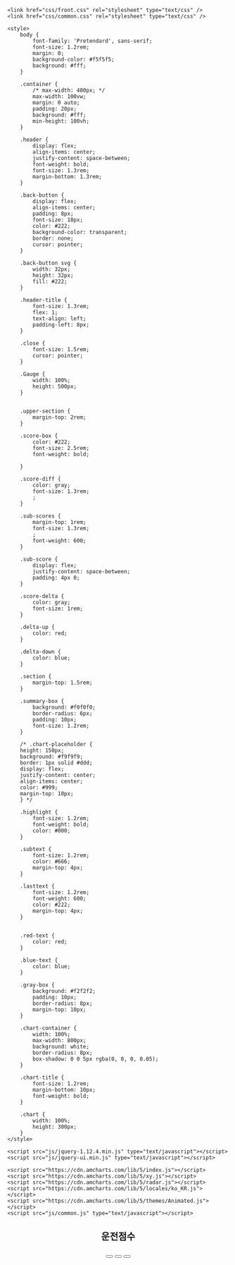 <!DOCTYPE html>
<html lang="ko">

<head>
    <meta charset="UTF-8" />
    <meta name="viewport" content="width=device-width, initial-scale=1.0">
    <title>운전점수 분석</title>
    <link href="https://fonts.googleapis.com/css2?family=Pretendard&display=swap" rel="stylesheet" />

    <link href="css/front.css" rel="stylesheet" type="text/css" />
    <link href="css/common.css" rel="stylesheet" type="text/css" />

    <style>
        body {
            font-family: 'Pretendard', sans-serif;
            font-size: 1.2rem;
            margin: 0;
            background-color: #f5f5f5;
            background: #fff;
        }

        .container {
            /* max-width: 480px; */
            max-width: 100vw;
            margin: 0 auto;
            padding: 20px;
            background: #fff;
            min-height: 100vh;
        }

        .header {
            display: flex;
            align-items: center;
            justify-content: space-between;
            font-weight: bold;
            font-size: 1.3rem;
            margin-bottom: 1.3rem;
        }

        .back-button {
            display: flex;
            align-items: center;
            padding: 8px;
            font-size: 18px;
            color: #222;
            background-color: transparent;
            border: none;
            cursor: pointer;
        }

        .back-button svg {
            width: 32px;
            height: 32px;
            fill: #222;
        }

        .header-title {
            font-size: 1.3rem;
            flex: 1;
            text-align: left;
            padding-left: 8px;
        }

        .close {
            font-size: 1.5rem;
            cursor: pointer;
        }

        .Gauge {
            width: 100%;
            height: 500px;
        }


        .upper-section {
            margin-top: 2rem;
        }

        .score-box {
            color: #222;
            font-size: 2.5rem;
            font-weight: bold;

        }

        .score-diff {
            color: gray;
            font-size: 1.3rem;
            ;
        }

        .sub-scores {
            margin-top: 1rem;
            font-size: 1.3rem;
            ;
            font-weight: 600;
        }

        .sub-score {
            display: flex;
            justify-content: space-between;
            padding: 4px 0;
        }

        .score-delta {
            color: gray;
            font-size: 1rem;
        }

        .delta-up {
            color: red;
        }

        .delta-down {
            color: blue;
        }

        .section {
            margin-top: 1.5rem;
        }

        .summary-box {
            background: #f0f0f0;
            border-radius: 6px;
            padding: 10px;
            font-size: 1.2rem;
        }

        /* .chart-placeholder {
        height: 150px;
        background: #f9f9f9;
        border: 1px solid #ddd;
        display: flex;
        justify-content: center;
        align-items: center;
        color: #999;
        margin-top: 10px;
        } */

        .highlight {
            font-size: 1.2rem;
            font-weight: bold;
            color: #000;
        }

        .subtext {
            font-size: 1.2rem;
            color: #666;
            margin-top: 4px;
        }

        .lasttext {
            font-size: 1.2rem;
            font-weight: 600;
            color: #222;
            margin-top: 4px;
        }


        .red-text {
            color: red;
        }

        .blue-text {
            color: blue;
        }

        .gray-box {
            background: #f2f2f2;
            padding: 10px;
            border-radius: 8px;
            margin-top: 10px;
        }

        .chart-container {
            width: 100%;
            max-width: 800px;
            background: white;
            border-radius: 8px;
            box-shadow: 0 0 5px rgba(0, 0, 0, 0.05);
        }

        .chart-title {
            font-size: 1.2rem;
            margin-bottom: 10px;
            font-weight: bold;
        }

        .chart {
            width: 100%;
            height: 300px;
        }
    </style>

    <script src="js/jquery-1.12.4.min.js" type="text/javascript"></script>
    <script src="js/jquery-ui.min.js" type="text/javascript"></script>

    <script src="https://cdn.amcharts.com/lib/5/index.js"></script>
    <script src="https://cdn.amcharts.com/lib/5/xy.js"></script>
    <script src="https://cdn.amcharts.com/lib/5/radar.js"></script>
    <script src="https://cdn.amcharts.com/lib/5/locales/ko_KR.js"></script>
    <script src="https://cdn.amcharts.com/lib/5/themes/Animated.js"></script>
    <script src="js/common.js" type="text/javascript"></script>
</head>

<body>
    <now-loading></now-loading>
    <header>
        <div class="left">
            <h2>운전점수</h2>
        </div>
        <div class="right">
            <button class="btn-ico corpType1 d-none"><i class="ico-add"></i></button>
            <button class="btn-ico d-none" id="BtnTrash"><i class="ico-trash"></i></button>
            <button class="btn-ico"><i class="ico-menu"></i></button>
        </div>
    </header>
    <script>
        $('.ico-add').on('click', function () {
            location.href = 'car_add0.html?prev_page_check=Y';
        });
        $('.ico-menu').on('click', function () {
            location.href = 'side_menu.html';
        });
        sessionStorage.setItem('last_page', 'driving_score.html');

        // if (member_info.corp.corpType == '1') {
        //     $('#BtnTrash').removeClass('d-none');
        // }
    </script>
    <div class="container">

        <div class="upper-section">
            <br />
            <div class="score-box"></div>
            <br />
            <div class="score-diff">첫번째 날짜보다 <span class="highlight">8점</span> ▲</div>

            <div class="sub-scores">
                <div class="sub-score">
                    <span>안전점수</span>
                    <span id="safe-score"></span>
                </div>
                <div class="sub-score">
                    <span>경제점수</span>
                    <span id="fuel-score"></span>
                </div>
                <div class="sub-score">
                    <span>에코점수</span>
                    <span id="eco-score"></span>
                </div>
            </div>

            <div class="Gauge"></div>
        </div>

        <div class="section">
            <p>최근 90일간의 주행을 토대로 분석한 결과예요.</p>
            <div class="gray-box">
                <div id="distance">주행거리: 1,714km</div>
                <div id="duration">주행시간: 72회</div>
                <div id="trip-count">주행횟수: 56시간</div>
            </div>
        </div>

        <div class="section">
            <p id="public-score-summary">전체적으로 점수가 <span class="highlight">[10점]</span>이나 상승했어요!</p>
            <div class="chart-container">
                <div class="chart-title">종합점수</div>
                <div id="chartdiv1" class="chart"></div>
            </div>
            <!-- <div class="chart-placeholder">[전체 점수 차트 영역]</div> -->
            <div class="subtext" id="public-score-date"></div>
        </div>

        <div class="section">
            <p>안전점수 <span class="highlight" id="today-safe-score"></span></p>
            <div class="chart-container">
                <div class="chart-title">안전점수</div>
                <div id="chartdiv2" class="chart"></div>
            </div>
            <!-- <div class="chart-placeholder">[안전 점수 차트 영역]</div> -->
            <div class="subtext" id="safe-score-date"></div>
        </div>

        <div class="section">
            <p id="safe-hard-accel-score"><span class="highlight">최다 감점 항목 |</span> 급가속 -6점</p>
            <div class="subtext">
                장시간 운전은 피로 누적으로 사고 위험을 높일 수 있으니,<br>
                적절히 휴식을 취하는 걸 권장 드려요.
            </div>
        </div>

        <div class="section">
            <p>경제점수 <span class="highlight" id="today-fuel-score"></span></p>
            <div class="chart-container">
                <div class="chart-title">경제점수</div>
                <div id="chartdiv3" class="chart"></div>
            </div>
            <!-- <div class="chart-placeholder">[안전 점수 차트 영역]</div> -->
            <div class="subtext" id="fuel-score-date"></div>
        </div>

        <div class="section">
            <p id="fuel-hard-accel-score"><span class="highlight">최다 감점 항목 |</span> 급가속 -6점</p>
            <div class="subtext">
                장시간 운전은 피로 누적으로 사고 위험을 높일 수 있으니,<br>
                적절히 휴식을 취하는 걸 권장 드려요.
            </div>
        </div>

        <div class="section">
            <p>에코점수 <span class="highlight" id="today-eco-score"></span></p>
            <div class="chart-container">
                <div class="chart-title">에코점수</div>
                <div id="chartdiv4" class="chart"></div>
            </div>
            <!-- <div class="chart-placeholder">[안전 점수 차트 영역]</div> -->
            <div class="subtext" id="eco-score-date"></div>
        </div>

        <div class="section">
            <p id="eco-hard-accel-score"><span class="highlight">최다 감점 항목 |</span> 급가속 -6점</p>
            <div class="subtext">
                장시간 운전은 피로 누적으로 사고 위험을 높일 수 있으니,<br>
                적절히 휴식을 취하는 걸 권장 드려요.
            </div>
        </div>

        <br />

        <div class="lasttext">더 자세한 운전점수 분석결과는 뷰카 웹사이트에서 확인하실 수 있습니다.</div>


        <!-- // floating layer -->
        <div class="fixed-navigation">
            <div id="nav_div"></div>
        </div>
    </div>

    <script>
        $(function () {
            let _key = sessionStorage.getItem('token');
            let _data = [];
            console.log(_key, 'token=>');
            $.ajax({
                url: "http://localhost/api/1/score/public/daily?limit=30%",
                method: "GET",
                headers: {
                    key: _key,
                    "Content-Type": "application/json"
                },
                success: function (data) {
                    console.log(data['result'], 'success');
                    //  console.log(data['result'].reverse(), 'reverse');
                    _data = data['result'];
                    if (_data.length > 0) {
                        const todaySafeScore = _data[_data.length - 1]?.safeScore || 0;
                        const todayFuelScore = _data[_data.length - 1]?.fuelScore || 0;
                        const todayEcoScore = _data[_data.length - 1]?.ecoScore || 0;
                        const prevDaySafeScore = _data[_data.length - 2]?.safeScore || 0;
                        const prevDayFuelScore = _data[_data.length - 2]?.fuelScore || 0;
                        const prevDayEcoScore = _data[_data.length - 2]?.ecoScore || 0;
                        const firstDaySafeScore = _data[0]?.safeScore || 0;
                        const firstDayFuelScore = _data[0]?.fuelScore || 0;
                        const firstDayEcoScore = _data[0]?.ecoScore || 0;
                        const todaySafeHardAccelScore = _data[_data.length - 1]?.safeHardAccelScore || 0;
                        const todayFuelHardAccelScore = _data[_data.length - 1]?.fuelHardAccelScore || 0;
                        const todayEcoHardAccelScore = _data[_data.length - 1]?.ecoHardAccelScore || 0;
                        const date = new Date();
                        const month = date.getMonth() + 1;  // getMonth() returns 0~11
                        const day = date.getDate();
                        const safeScoreDiff = todaySafeScore - prevDaySafeScore;
                        const fuelScoreDiff = todayFuelScore - prevDayFuelScore;
                        const ecoScoreDiff = todayEcoScore - prevDayEcoScore;

                        const todayPublicScore = ((todaySafeScore + todayFuelScore + todayEcoScore) / 3).toFixed(0);
                        const firstDayPublicScore = ((firstDaySafeScore + firstDayFuelScore + firstDayEcoScore) / 3).toFixed(0);
                        const firstDayVsTodayDiff = todayPublicScore - firstDayPublicScore;

                        $(".score-box").html(`${todayPublicScore}점`);
                        if (todayPublicScore > firstDayPublicScore) {
                            $(".score-diff").html(`${String(month).padStart(2, '0')}월 ${String(day).padStart(2, '0')}일 <span class="highlight"> ${Math.abs(firstDayVsTodayDiff)}점</span> ▲`);
                            $("#public-score-summary").html(`전체적으로 점수가 <span class="highlight">${Math.abs(firstDayVsTodayDiff)}점</span>이나 상승했어요!`);
                        } else if (todayPublicScore === firstDayPublicScore) {
                            $(".score-diff").html(`${String(month).padStart(2, '0')}월 ${String(day).padStart(2, '0')}일 <span class="highlight">${Math.abs(firstDayVsTodayDiff)}점</span>-`);
                            $("#public-score-summary").html(`전체적으로 점수가  유지되었어요!`);
                        }
                        else {
                            $(".score-diff").html(`${String(month).padStart(2, '0')}월 ${String(day).padStart(2, '0')}일 <span class="highlight"> ${Math.abs(firstDayVsTodayDiff)}점</span>▼`);
                            $("#public-score-summary").html(`전체적으로 점수가 <span class="highlight">${Math.abs(firstDayVsTodayDiff)}점</span>이나 떨어졌습니다!`);
                        }

                        if (todaySafeScore > prevDaySafeScore)
                            $("#safe-score").html(`${todaySafeScore} (<span class="delta-up">${Math.abs(safeScoreDiff)} ▲</span>)`);
                        else if (todaySafeScore === prevDaySafeScore)
                            $("#safe-score").html(`${todaySafeScore} (<span class="delta-up">${Math.abs(safeScoreDiff)}-</span>)`);
                        else
                            $("#safe-score").html(`${todaySafeScore} (<span class="delta-down">${Math.abs(safeScoreDiff)} ▼</span>)`);
                        if (todayFuelScore > prevDayFuelScore)
                            $("#fuel-score").html(`${todayFuelScore} (<span class="delta-up">${Math.abs(fuelScoreDiff)} ▲</span>)`);
                        else if (todayFuelScore === prevDayFuelScore)
                            $("#fuel-score").html(`${todayFuelScore} (<span class="delta-up">${Math.abs(fuelScoreDiff)}-</span>)`);
                        else
                            ("#fuel-score").html(`${todayFuelScore} (<span class="delta-down">${Math.abs(fuelScoreDiff)} ▼</span>)`);
                        if (todayEcoScore > prevDayEcoScore)
                            $("#eco-score").html(`${todayEcoScore} (<span class="delta-up">${Math.abs(ecoScoreDiff)} ▲</span>)`);
                        else if (todayEcoScore === prevDayEcoScore)
                            $("#eco-score").html(`${todayEcoScore} (<span class="delta-up">${Math.abs(ecoScoreDiff)}-</span>)`);
                        else
                            $("#eco-score").html(`${todayEcoScore} (<span class="delta-down">${Math.abs(ecoScoreDiff)} ▼</span>)`);

                        $("#distance").html(`주행거리: ${_data[_data.length - 1]?.total90dDistKm || ""}km`);
                        $("#duration").html(`주행시간: ${_data[_data.length - 1]?.total90dHour || ""}시간`);
                        $("#trip-count").html(`주행횟수: ${_data[_data.length - 1]?.total90dTripCnt || ""}회`);
                        $("#today-safe-score").html(`${todaySafeScore}점`);
                        $("#today-fuel-score").html(`${todayFuelScore}점`);
                        $("#today-eco-score").html(`${todayEcoScore}점`);
                        $("#public-score-date").html(`${String(month).padStart(2, '0')}월 ${String(day).padStart(2, '0')}일 점수는 ${todayPublicScore}점이에요.`);
                        $("#safe-score-date").html(`${String(month).padStart(2, '0')}월 ${String(day).padStart(2, '0')}일 점수는 ${todaySafeScore}점이에요.`);
                        $("#fuel-score-date").html(`${String(month).padStart(2, '0')}월 ${String(day).padStart(2, '0')}일 점수는 ${todayFuelScore}점이에요.`);
                        $("#eco-score-date").html(`${String(month).padStart(2, '0')}월 ${String(day).padStart(2, '0')}일 점수는 ${todayEcoScore}점이에요.`);
                        $("#safe-hard-accel-score").html(`<span class="highlight">최다 감점 항목 |</span> 급가속 -${todaySafeHardAccelScore.toFixed(1)}점`);
                        $("#fuel-hard-accel-score").html(`<span class="highlight">최다 감점 항목 |</span> 급가속 -${todayFuelHardAccelScore.toFixed(1)}점`);
                        $("#eco-hard-accel-score").html(`<span class="highlight">최다 감점 항목 |</span> 급가속 -${todayEcoHardAccelScore.toFixed(1)}점`);


                        am5.ready(
                            function () {
                                createGaugeChart();
                                createPublicScoreChart("chartdiv1", 0x222222);// 그래프 1
                                createSafeScoreChart("chartdiv2", 0xE73846) // 그래프 2
                                createFuelScoreChart("chartdiv3", 0xA150CB); // 그래프 3
                                createEcoScoreChart("chartdiv4", 0x68B2C2); // 그래프 4
                            })

                    } else {
                        // Show a message or hide the chart area
                        document.querySelector('.Gauge').innerHTML = '<div style="text-align:center;color:#888;">데이터가 없습니다.</div>';
                        document.getElementById('chartdiv1').innerHTML = '<div style="text-align:center;color:#888;">데이터가 없습니다.</div>';
                        document.getElementById('chartdiv2').innerHTML = '<div style="text-align:center;color:#888;">데이터가 없습니다.</div>';
                        document.getElementById('chartdiv3').innerHTML = '<div style="text-align:center;color:#888;">데이터가 없습니다.</div>';
                        document.getElementById('chartdiv4').innerHTML = '<div style="text-align:center;color:#888;">데이터가 없습니다.</div>';

                    }
                },
                error: function () {
                    console.error("데이터를 불러오는 데 실패했습니다.");
                }
            });

            $('#nav_div').load('inc/nav.html', function () {
                $('.m3').addClass('active');
            });

            function createGaugeChart() {
                var root = am5.Root.new(document.querySelector(".Gauge"));
                root._logo.dispose();
                root.locale = am5locales_ko_KR;
                root.setThemes([am5themes_Animated.new(root)]);

                var chart = root.container.children.push(am5radar.RadarChart.new(root, {
                    panX: false,
                    panY: false,
                    wheelX: "panX",
                    wheelY: "zoomX",
                    innerRadius: am5.percent(20),
                    startAngle: -90,
                    endAngle: 180
                }));

                var data = [{
                    category: "안전점수",
                    value: _data[_data.length - 1]?.safeScore || 0,
                    full: 100,
                    columnSettings: {
                        fill: am5.color(0xE73846)
                    }
                }, {
                    category: "경제 점수",
                    value: _data[_data.length - 1]?.fuelScore || 0,
                    full: 100,
                    columnSettings: {
                        fill: am5.color(0xA150CB)
                    }
                }, {
                    category: "에코 점수",
                    value: _data[_data.length - 1]?.ecoScore || 0,
                    full: 100,
                    columnSettings: {
                        fill: am5.color(0x68B2C2)
                    }
                }];

                var cursor = chart.set("cursor", am5radar.RadarCursor.new(root, {
                    behavior: "zoomX"
                }));
                cursor.lineY.set("visible", false);

                var xRenderer = am5radar.AxisRendererCircular.new(root, {});
                xRenderer.labels.template.setAll({
                    radius: 10
                });
                xRenderer.grid.template.setAll({
                    forceHidden: true
                });

                var xAxis = chart.xAxes.push(am5xy.ValueAxis.new(root, {
                    renderer: xRenderer,
                    min: 0,
                    max: 100,
                    strictMinMax: true,
                    numberFormat: "#점",
                    tooltip: am5.Tooltip.new(root, {})
                }));

                var yRenderer = am5radar.AxisRendererRadial.new(root, {
                    minGridDistance: 20
                });
                yRenderer.labels.template.setAll({
                    centerX: am5.p100,
                    fontWeight: "500",
                    fontSize: 18,
                    templateField: "columnSettings",
                    text: "{category} ({valueX}점)"
                });
                yRenderer.grid.template.setAll({
                    forceHidden: true
                });

                var yAxis = chart.yAxes.push(am5xy.CategoryAxis.new(root, {
                    categoryField: "category",
                    renderer: yRenderer
                }));
                yAxis.data.setAll(data.map(item => ({
                    ...item,
                    valueX: item.value
                })));

                var series1 = chart.series.push(am5radar.RadarColumnSeries.new(root, {
                    xAxis: xAxis,
                    yAxis: yAxis,
                    clustered: false,
                    valueXField: "full",
                    categoryYField: "category",
                    fill: root.interfaceColors.get("alternativeBackground")
                }));
                series1.columns.template.setAll({
                    width: am5.p100,
                    fillOpacity: 0.08,
                    strokeOpacity: 0,
                    cornerRadius: 20
                });
                series1.data.setAll(data);

                var series2 = chart.series.push(am5radar.RadarColumnSeries.new(root, {
                    xAxis: xAxis,
                    yAxis: yAxis,
                    clustered: false,
                    valueXField: "value",
                    categoryYField: "category"
                }));
                series2.columns.template.setAll({
                    width: am5.p100,
                    strokeOpacity: 0,
                    tooltipText: "{category}: {valueX}점",
                    cornerRadius: 20,
                    templateField: "columnSettings"
                });
                series2.data.setAll(data);

                series1.appear(1000);
                series2.appear(1000);
                chart.appear(1000, 100);
            }

            function createPublicScoreChart(chartId, color) {
                const root = am5.Root.new(chartId);
                root._logo.dispose();
                root.setThemes([am5themes_Animated.new(root)]);

                const chart = root.container.children.push(am5xy.XYChart.new(root, {
                    panX: false,
                    panY: true,
                    wheelX: "panX",
                    wheelY: "none",
                    pinchZoomX: true,
                    paddingLeft: 0
                }));
                const cursor = chart.set("cursor", am5xy.XYCursor.new(root, {
                    behavior: "none"
                }));
                cursor.lineY.set("visible", false);
                // ✅ X Axis: CategoryAxis for names
                const xAxis = chart.xAxes.push(am5xy.CategoryAxis.new(root, {
                    categoryField: "name",
                    renderer: am5xy.AxisRendererX.new(root, {
                        minGridDistance: 30,
                        minorGridEnabled: true,
                        pan: "zoom"
                    }),
                                        tooltip: am5.Tooltip.new(root, {
                        labelText: "{name}"  // ← 허버링 시
                    })
                }));

                // ✅ Y Axis: ValueAxis for numeric values
                const yAxis = chart.yAxes.push(am5xy.ValueAxis.new(root, {
                    min: 0,
                    max: 100,
                    strictMinMax: true,
                    renderer: am5xy.AxisRendererY.new(root, {
                         pan: "zoom"
                    })
                }));

                // ✅ Series: Column chart (can be changed to line if needed)
                const series = chart.series.push(am5xy.SmoothedXLineSeries.new(root, {
                    name: "Series",
                    xAxis: xAxis,
                    yAxis: yAxis,
                    valueYField: "value",
                    categoryXField: "name",
                     sequencedInterpolation: true,
                    tooltip: am5.Tooltip.new(root, {
                        labelText: "{categoryX}: {valueY}점"
                    })
                }));

                series.bullets.push(function () {
                    return am5.Bullet.new(root, {
                        sprite: am5.Circle.new(root, {
                            radius: 5,
                            fill: am5.color(color),
                            strokeWidth: 2,
                            stroke: root.interfaceColors.get("background")
                        })
                    });
                });
                ///제일 가까운 데이터 포인트를 찾는 클릭 이벤트
                chart.plotContainer.events.on("click", function (ev) {
                    const point = chart.plotContainer.toLocal(ev.point);

                    const xVal = xAxis.positionToValue(
                        xAxis.toAxisPosition(point.x / chart.plotContainer.width())
                    );

                    const yVal = yAxis.positionToValue(
                        yAxis.toAxisPosition(point.y / chart.plotContainer.height())
                    );

                    let closest = null;
                    let minDiff = Number.MAX_VALUE;

                    // ✅ Loop safely using am5.array.each
                    am5.array.each(series.dataItems, function (item) {
                        const itemX = item.get("valueX");
                        const diff = Math.abs(itemX - xVal);

                        if (diff < minDiff) {
                            closest = item;
                            minDiff = diff;
                        }
                    });

                    if (closest) {
                        const closestX = closest.get("valueX");
                        const closestY = closest.get("valueY");
                        //const dateStr = new Date(closestX).toLocaleDateString("en-US");

                        console.log("🟢 Closest Data Point:");
                       // console.log("🕓 X (date):", dateStr);
                        console.log("📈 Y (value):", closestY);
                        // console.log("📦 Raw Data:", closest.dataContext);
                        // const date = new Date(closestX);
                        // const month = date.getMonth() + 1;
                        // const day = date.getDate();
                        // $("#public-score-date").html(`${String(month).padStart(2, '0')}월 ${String(day).padStart(2, '0')}일 점수는 ${closestY}점이에요.`);

                    } else {
                        console.log("⚠️ No data points found.");
                    }
                });


                chart.set("scrollbarX", am5.Scrollbar.new(root, {
                    orientation: "horizontal"
                }));
                // ✅ Data setup
                const data = [
                    { name: "John", value: 72 },
                    { name: "Mary", value: 85 },
                    { name: "Alice", value: 60 },
                    { name: "Bob", value: 91 }
                ];

                series.data.setAll(data);
                xAxis.data.setAll(data);

                series.appear(1000);
                chart.appear(1000, 100);
            }

            function createPublicScoreChart_Og(chartId, color) {
                const root = am5.Root.new(chartId);
                root._logo.dispose();
                root.locale = am5locales_ko_KR;
                root.setThemes([am5themes_Animated.new(root)]);

                const chart = root.container.children.push(am5xy.XYChart.new(root, {
                    panX: false,
                    panY: true,
                    wheelX: "panX",
                    wheelY: "none",
                    pinchZoomX: true,
                    paddingLeft: 0
                }));

                const cursor = chart.set("cursor", am5xy.XYCursor.new(root, {
                    behavior: "none"
                }));
                cursor.lineY.set("visible", false);

                const xAxis = chart.xAxes.push(am5xy.DateAxis.new(root, {
                    baseInterval: {
                        timeUnit: "day",
                        count: 1
                    },
                    maxDeviation: 0.5,
                    renderer: am5xy.AxisRendererX.new(root, {
                        minGridDistance: 80,
                        minorGridEnabled: true,
                        pan: "zoom"
                    }),
                    tooltip: am5.Tooltip.new(root, {
                        labelText: "{value.formatDate('MM/dd')}"  // ← 허버링 시
                    })
                }));

                // xAxis.get("renderer").labels.template.setAll({
                //     oversizedBehavior: "wrap",
                //     text: "{value}", // 기본값은 그대로 두고
                //     populateText: true // 내부 텍스트 생성을 강제함
                // });

                // xAxis.get("renderer").labels.template.adapters.add("text", function (text, target) {
                //     const value = target.dataItem?.get("value");

                //     if (!value) return "";

                //     const date = new Date(value);
                //     const month = date.getMonth() + 1;
                //     const day = date.getDate();

                //     return `${month}월 ${day}일`; // ✅ 원하는 형식
                // });




                const yAxis = chart.yAxes.push(am5xy.ValueAxis.new(root, {
                    min: 0,
                    max: 100,
                    strictMinMax: true,
                    renderer: am5xy.AxisRendererY.new(root, {
                        pan: "zoom"
                    })
                }));

                const series = chart.series.push(am5xy.SmoothedXLineSeries.new(root, {
                    name: "Series",
                    xAxis: xAxis,
                    yAxis: yAxis,
                    valueYField: "value",
                    valueXField: "date",
                    sequencedInterpolation: true,
                    tooltip: am5.Tooltip.new(root, {
                        labelText: "{valueY}"
                    })
                }));

                series.strokes.template.setAll({
                    strokeWidth: 2,
                    stroke: am5.color(color)
                });

                series.bullets.push(function (root, series, dataItem) {
                    const circle = am5.Circle.new(root, {
                        radius: 5,
                        fill: am5.color(color),
                        strokeWidth: 2,
                        stroke: root.interfaceColors.get("background"),
                        interactive: true,               // ✅ 필수
                        cursorOverStyle: "pointer"      // ✅ 시각적 피드백
                    });

                    return am5.Bullet.new(root, {
                        locationY: 0.5,
                        sprite: circle
                    });
                });
                // /// Add click event anywhere on the chart
                // chart.plotContainer.events.on("click", function (ev) {
                //     // Convert pixel position to relative axis position (0 to 1)
                //     const point = chart.plotContainer.toLocal(ev.point);
                //     const xAxisValue = xAxis.positionToValue(xAxis.toAxisPosition(point.x / chart.plotContainer.width()));
                //     const yAxisValue = yAxis.positionToValue(yAxis.toAxisPosition(point.y / chart.plotContainer.height()));
                //     const dateStr = new Date(xAxisValue).toLocaleDateString("en-US");

                //     console.log("📍 Clicked chart at:");
                //     console.log("🕓 X (date):", dateStr);
                //     console.log("📈 Y (value):", yAxisValue.toFixed(2));
                // });
                ///제일 가까운 데이터 포인트를 찾는 클릭 이벤트
                chart.plotContainer.events.on("click", function (ev) {
                    const point = chart.plotContainer.toLocal(ev.point);

                    const xVal = xAxis.positionToValue(
                        xAxis.toAxisPosition(point.x / chart.plotContainer.width())
                    );

                    const yVal = yAxis.positionToValue(
                        yAxis.toAxisPosition(point.y / chart.plotContainer.height())
                    );

                    let closest = null;
                    let minDiff = Number.MAX_VALUE;

                    // ✅ Loop safely using am5.array.each
                    am5.array.each(series.dataItems, function (item) {
                        const itemX = item.get("valueX");
                        const diff = Math.abs(itemX - xVal);

                        if (diff < minDiff) {
                            closest = item;
                            minDiff = diff;
                        }
                    });

                    if (closest) {
                        const closestX = closest.get("valueX");
                        const closestY = closest.get("valueY");
                        const dateStr = new Date(closestX).toLocaleDateString("en-US");

                        console.log("🟢 Closest Data Point:");
                        console.log("🕓 X (date):", dateStr);
                        console.log("📈 Y (value):", closestY);
                        console.log("📦 Raw Data:", closest.dataContext);
                        const date = new Date(closestX);
                        const month = date.getMonth() + 1;
                        const day = date.getDate();
                        $("#public-score-date").html(`${String(month).padStart(2, '0')}월 ${String(day).padStart(2, '0')}일 점수는 ${closestY}점이에요.`);

                    } else {
                        console.log("⚠️ No data points found.");
                    }
                });


                chart.set("scrollbarX", am5.Scrollbar.new(root, {
                    orientation: "horizontal"
                }));

                const data = [];
                const reverseData = _data.reverse();


                for (let i = 0; i < reverseData.length; i++) {
                    const item = reverseData[i];
                    const safeScore = item.safeScore || 0;
                    const fuelScore = item.fuelScore || 0;
                    const ecoScore = item.ecoScore || 0;
                    const publicScore = Math.round((safeScore + fuelScore + ecoScore) / 3);

                    var _date2 = new Date(item.scoreDateTs);
                    _date2.setHours(0, 0, 0, 0);

                    data.push({
                        date: _date2.getTime(),
                        value: publicScore
                    });
                }




                series.data.setAll(data);
                series.appear(1000);
                chart.appear(1000, 100);
            }


            function createSafeScoreChart(chartId, color) {
                const root = am5.Root.new(chartId);
                root._logo.dispose();
                root.locale = am5locales_ko_KR;
                root.setThemes([am5themes_Animated.new(root)]);

                const chart = root.container.children.push(am5xy.XYChart.new(root, {
                    panX: true,
                    panY: true,
                    wheelX: "panX",
                    wheelY: "zoomX",
                    pinchZoomX: true,
                    paddingLeft: 0
                }));

                const cursor = chart.set("cursor", am5xy.XYCursor.new(root, {
                    behavior: "none"
                }));
                cursor.lineY.set("visible", false);

                const xAxis = chart.xAxes.push(am5xy.DateAxis.new(root, {
                    baseInterval: {
                        timeUnit: "day",
                        count: 1
                    },
                    maxDeviation: 0.5,
                    renderer: am5xy.AxisRendererX.new(root, {
                        minGridDistance: 80,
                        minorGridEnabled: true,
                        pan: "zoom"
                    }),
                    tooltip: am5.Tooltip.new(root, {
                        labelText: "{valueX.formatDate('MM월 dd일')}"
                    })
                }));


                const yAxis = chart.yAxes.push(am5xy.ValueAxis.new(root, {
                    min: 0,
                    max: 100,
                    strictMinMax: true,
                    renderer: am5xy.AxisRendererY.new(root, {
                        pan: "zoom"
                    })
                }));

                const series = chart.series.push(am5xy.SmoothedXLineSeries.new(root, {
                    name: "Series",
                    xAxis: xAxis,
                    yAxis: yAxis,
                    valueYField: "value",
                    valueXField: "date",
                    sequencedInterpolation: true,
                    tooltip: am5.Tooltip.new(root, {
                        labelText: "{valueY}"
                    })
                }));

                series.strokes.template.setAll({
                    strokeWidth: 2,
                    stroke: am5.color(color)
                });

                series.bullets.push(function () {
                    return am5.Bullet.new(root, {
                        locationY: 0,
                        sprite: am5.Circle.new(root, {
                            radius: 4,
                            stroke: root.interfaceColors.get("background"),
                            strokeWidth: 2,
                            fill: am5.color(color)
                        })
                    });
                });
                ///제일 가까운 데이터 포인트를 찾는 클릭 이벤트
                chart.plotContainer.events.on("click", function (ev) {
                    const point = chart.plotContainer.toLocal(ev.point);

                    const xVal = xAxis.positionToValue(
                        xAxis.toAxisPosition(point.x / chart.plotContainer.width())
                    );

                    const yVal = yAxis.positionToValue(
                        yAxis.toAxisPosition(point.y / chart.plotContainer.height())
                    );

                    let closest = null;
                    let minDiff = Number.MAX_VALUE;

                    // ✅ Loop safely using am5.array.each
                    am5.array.each(series.dataItems, function (item) {
                        const itemX = item.get("valueX");
                        const diff = Math.abs(itemX - xVal);

                        if (diff < minDiff) {
                            closest = item;
                            minDiff = diff;
                        }
                    });

                    if (closest) {
                        const closestX = closest.get("valueX");
                        const closestY = closest.get("valueY");
                        const dateStr = new Date(closestX).toLocaleDateString("en-US");

                        console.log("🟢 Closest Data Point:");
                        console.log("🕓 X (date):", dateStr);
                        console.log("📈 Y (value):", closestY);
                        console.log("📦 Raw Data:", closest.dataContext);
                        const date = new Date(closestX);
                        const month = date.getMonth() + 1;
                        const day = date.getDate();
                        $("#safe-score-date").html(`${String(month).padStart(2, '0')}월 ${String(day).padStart(2, '0')}일 점수는 ${closestY}점이에요.`);

                    } else {
                        console.log("⚠️ No data points found.");
                    }
                });


                chart.set("scrollbarX", am5.Scrollbar.new(root, {
                    orientation: "horizontal"
                }));

                const data = [];
                _data.map(item => {
                    data.push({
                        date: item.scoreDate,
                        value: item.safeScore
                    });
                });
                series.data.setAll(data);
                series.appear(1000);
                chart.appear(1000, 100);
            }

            function createFuelScoreChart(chartId, color) {
                const root = am5.Root.new(chartId);
                root._logo.dispose();
                root.locale = am5locales_ko_KR;
                root.setThemes([am5themes_Animated.new(root)]);

                const chart = root.container.children.push(am5xy.XYChart.new(root, {
                    panX: true,
                    panY: true,
                    wheelX: "panX",
                    wheelY: "zoomX",
                    pinchZoomX: true,
                    paddingLeft: 0
                }));

                const cursor = chart.set("cursor", am5xy.XYCursor.new(root, {
                    behavior: "none"
                }));
                cursor.lineY.set("visible", false);

                const xAxis = chart.xAxes.push(am5xy.DateAxis.new(root, {
                    baseInterval: {
                        timeUnit: "day",
                        count: 1
                    },
                    maxDeviation: 0.5,
                    renderer: am5xy.AxisRendererX.new(root, {
                        minGridDistance: 80,
                        minorGridEnabled: true,
                        pan: "zoom"
                    }),
                    tooltip: am5.Tooltip.new(root, {
                        labelText: "{valueX.formatDate('yyyy년 MM월 dd일')}"
                    })
                }));

                const yAxis = chart.yAxes.push(am5xy.ValueAxis.new(root, {
                    min: 0,
                    max: 100,
                    strictMinMax: true,
                    renderer: am5xy.AxisRendererY.new(root, {
                        pan: "zoom"
                    })
                }));

                const series = chart.series.push(am5xy.SmoothedXLineSeries.new(root, {
                    name: "Series",
                    xAxis: xAxis,
                    yAxis: yAxis,
                    valueYField: "value",
                    valueXField: "date",
                    sequencedInterpolation: true,
                    tooltip: am5.Tooltip.new(root, {
                        labelText: "{valueY}"
                    })
                }));

                series.strokes.template.setAll({
                    strokeWidth: 2,
                    stroke: am5.color(color)
                });

                series.bullets.push(function () {
                    return am5.Bullet.new(root, {
                        locationY: 0,
                        sprite: am5.Circle.new(root, {
                            radius: 4,
                            stroke: root.interfaceColors.get("background"),
                            strokeWidth: 2,
                            fill: am5.color(color)
                        })
                    });
                });
                ///제일 가까운 데이터 포인트를 찾는 클릭 이벤트
                chart.plotContainer.events.on("click", function (ev) {
                    const point = chart.plotContainer.toLocal(ev.point);

                    const xVal = xAxis.positionToValue(
                        xAxis.toAxisPosition(point.x / chart.plotContainer.width())
                    );

                    const yVal = yAxis.positionToValue(
                        yAxis.toAxisPosition(point.y / chart.plotContainer.height())
                    );

                    let closest = null;
                    let minDiff = Number.MAX_VALUE;

                    // ✅ Loop safely using am5.array.each
                    am5.array.each(series.dataItems, function (item) {
                        const itemX = item.get("valueX");
                        const diff = Math.abs(itemX - xVal);

                        if (diff < minDiff) {
                            closest = item;
                            minDiff = diff;
                        }
                    });

                    if (closest) {
                        const closestX = closest.get("valueX");
                        const closestY = closest.get("valueY");
                        const dateStr = new Date(closestX).toLocaleDateString("en-US");

                        console.log("🟢 Closest Data Point:");
                        console.log("🕓 X (date):", dateStr);
                        console.log("📈 Y (value):", closestY);
                        console.log("📦 Raw Data:", closest.dataContext);
                        const date = new Date(closestX);
                        const month = date.getMonth() + 1;
                        const day = date.getDate();
                        $("#fuel-score-date").html(`${String(month).padStart(2, '0')}월 ${String(day).padStart(2, '0')}일 점수는 ${closestY}점이에요.`);

                    } else {
                        console.log("⚠️ No data points found.");
                    }
                });



                chart.set("scrollbarX", am5.Scrollbar.new(root, {
                    orientation: "horizontal"
                }));

                const data = [];
                _data.map(item => {
                    data.push({
                        date: item.scoreDate,
                        value: item.fuelScore
                    });
                });
                series.data.setAll(data);
                series.appear(1000);
                chart.appear(1000, 100);
            }

            function createEcoScoreChart(chartId, color) {
                const root = am5.Root.new(chartId);
                root._logo.dispose();
                root.locale = am5locales_ko_KR;
                root.setThemes([am5themes_Animated.new(root)]);

                const chart = root.container.children.push(am5xy.XYChart.new(root, {
                    panX: true,
                    panY: true,
                    wheelX: "panX",
                    wheelY: "zoomX",
                    pinchZoomX: true,
                    paddingLeft: 0
                }));

                const cursor = chart.set("cursor", am5xy.XYCursor.new(root, {
                    behavior: "none"
                }));
                cursor.lineY.set("visible", false);

                const xAxis = chart.xAxes.push(am5xy.DateAxis.new(root, {
                    baseInterval: {
                        timeUnit: "day",
                        count: 1
                    },
                    maxDeviation: 0.5,
                    renderer: am5xy.AxisRendererX.new(root, {
                        minGridDistance: 80,
                        minorGridEnabled: true,
                        pan: "zoom"
                    }),
                    tooltip: am5.Tooltip.new(root, {
                        labelText: "{valueX.formatDate('yyyy년 MM월 dd일')}"
                    })
                }));

                const yAxis = chart.yAxes.push(am5xy.ValueAxis.new(root, {
                    min: 0,
                    max: 100,
                    strictMinMax: true,
                    renderer: am5xy.AxisRendererY.new(root, {
                        pan: "zoom"
                    })
                }));

                const series = chart.series.push(am5xy.SmoothedXLineSeries.new(root, {
                    name: "Series",
                    xAxis: xAxis,
                    yAxis: yAxis,
                    valueYField: "value",
                    valueXField: "date",
                    sequencedInterpolation: true,
                    tooltip: am5.Tooltip.new(root, {
                        labelText: "{valueY}"
                    })
                }));

                series.strokes.template.setAll({
                    strokeWidth: 2,
                    stroke: am5.color(color)
                });

                series.bullets.push(function () {
                    return am5.Bullet.new(root, {
                        locationY: 0,
                        sprite: am5.Circle.new(root, {
                            radius: 4,
                            stroke: root.interfaceColors.get("background"),
                            strokeWidth: 2,
                            fill: am5.color(color),

                        })
                    });
                });

                chart.plotContainer.events.on("click", function (ev) {
                    const point = chart.plotContainer.toLocal(ev.point);

                    const xVal = xAxis.positionToValue(
                        xAxis.toAxisPosition(point.x / chart.plotContainer.width())
                    );

                    const yVal = yAxis.positionToValue(
                        yAxis.toAxisPosition(point.y / chart.plotContainer.height())
                    );

                    let closest = null;
                    let minDiff = Number.MAX_VALUE;

                    // ✅ Loop safely using am5.array.each
                    am5.array.each(series.dataItems, function (item) {
                        const itemX = item.get("valueX");
                        const diff = Math.abs(itemX - xVal);

                        if (diff < minDiff) {
                            closest = item;
                            minDiff = diff;
                        }
                    });

                    if (closest) {
                        const closestX = closest.get("valueX");
                        const closestY = closest.get("valueY");
                        const dateStr = new Date(closestX).toLocaleDateString("en-US");

                        console.log("🟢 Closest Data Point:");
                        console.log("🕓 X (date):", dateStr);
                        console.log("📈 Y (value):", closestY);
                        console.log("📦 Raw Data:", closest.dataContext);
                        const date = new Date(closestX);
                        const month = date.getMonth() + 1;
                        const day = date.getDate();
                        $("#eco-score-date").html(`${String(month).padStart(2, '0')}월 ${String(day).padStart(2, '0')}일 점수는 ${closestY}점이에요.`);

                    } else {
                        console.log("⚠️ No data points found.");
                    }
                });



                chart.set("scrollbarX", am5.Scrollbar.new(root, {
                    orientation: "horizontal"
                }));

                // 데이터 생성
                const data = [];

                _data.map(item => {
                    data.push({
                        date: item.scoreDate,
                        value: item.ecoScore
                    });
                });
                series.data.setAll(data);
                series.appear(1000);
                chart.appear(1000, 100);
            }
        })
    </script>
</body>

</html>
